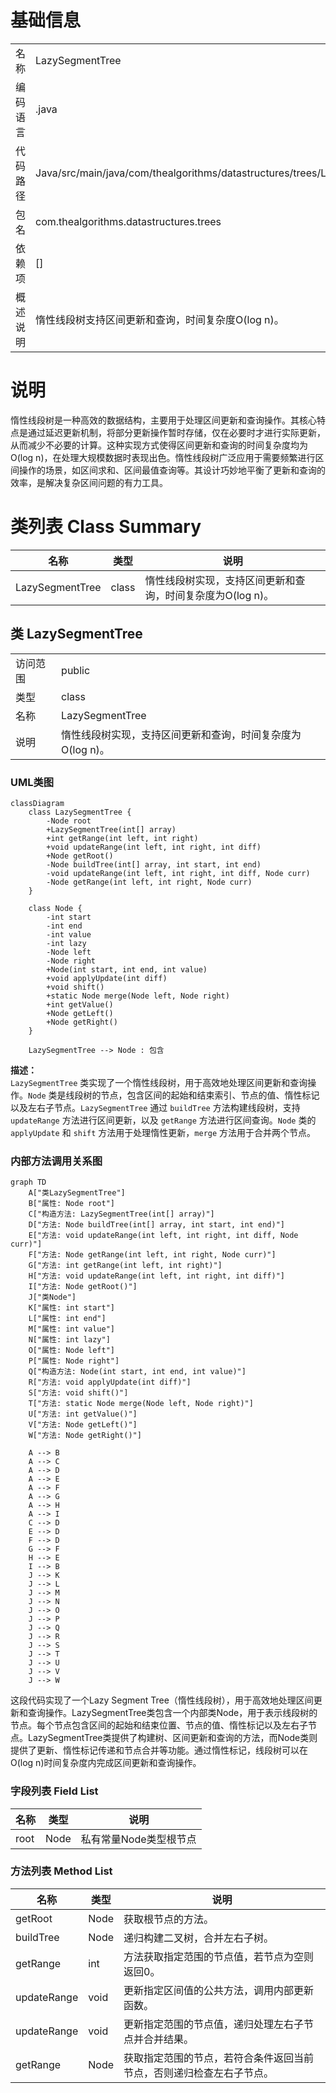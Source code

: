 # 基础信息

|      |      |
|------|------|
| 名称 | LazySegmentTree |
| 编码语言 | .java |
| 代码路径 | Java/src/main/java/com/thealgorithms/datastructures/trees/LazySegmentTree.java |
| 包名 | com.thealgorithms.datastructures.trees |
| 依赖项 | [] |
| 概述说明 | 惰性线段树支持区间更新和查询，时间复杂度O(log n)。 |

# 说明

惰性线段树是一种高效的数据结构，主要用于处理区间更新和查询操作。其核心特点是通过延迟更新机制，将部分更新操作暂时存储，仅在必要时才进行实际更新，从而减少不必要的计算。这种实现方式使得区间更新和查询的时间复杂度均为O(log n)，在处理大规模数据时表现出色。惰性线段树广泛应用于需要频繁进行区间操作的场景，如区间求和、区间最值查询等。其设计巧妙地平衡了更新和查询的效率，是解决复杂区间问题的有力工具。

# 类列表 Class Summary

| 名称   | 类型  | 说明 |
|-------|------|-------------|
| LazySegmentTree | class | 惰性线段树实现，支持区间更新和查询，时间复杂度为O(log n)。 |



## 类 LazySegmentTree

|      |      |
|------|------|
| 访问范围 | public |
| 类型 | class |
| 名称 | LazySegmentTree |
| 说明 | 惰性线段树实现，支持区间更新和查询，时间复杂度为O(log n)。 |


### UML类图

```mermaid
classDiagram
    class LazySegmentTree {
        -Node root
        +LazySegmentTree(int[] array)
        +int getRange(int left, int right)
        +void updateRange(int left, int right, int diff)
        +Node getRoot()
        -Node buildTree(int[] array, int start, int end)
        -void updateRange(int left, int right, int diff, Node curr)
        -Node getRange(int left, int right, Node curr)
    }

    class Node {
        -int start
        -int end
        -int value
        -int lazy
        -Node left
        -Node right
        +Node(int start, int end, int value)
        +void applyUpdate(int diff)
        +void shift()
        +static Node merge(Node left, Node right)
        +int getValue()
        +Node getLeft()
        +Node getRight()
    }

    LazySegmentTree --> Node : 包含
```

**描述：**  
`LazySegmentTree` 类实现了一个惰性线段树，用于高效地处理区间更新和查询操作。`Node` 类是线段树的节点，包含区间的起始和结束索引、节点的值、惰性标记以及左右子节点。`LazySegmentTree` 通过 `buildTree` 方法构建线段树，支持 `updateRange` 方法进行区间更新，以及 `getRange` 方法进行区间查询。`Node` 类的 `applyUpdate` 和 `shift` 方法用于处理惰性更新，`merge` 方法用于合并两个节点。


### 内部方法调用关系图

```mermaid
graph TD
    A["类LazySegmentTree"]
    B["属性: Node root"]
    C["构造方法: LazySegmentTree(int[] array)"]
    D["方法: Node buildTree(int[] array, int start, int end)"]
    E["方法: void updateRange(int left, int right, int diff, Node curr)"]
    F["方法: Node getRange(int left, int right, Node curr)"]
    G["方法: int getRange(int left, int right)"]
    H["方法: void updateRange(int left, int right, int diff)"]
    I["方法: Node getRoot()"]
    J["类Node"]
    K["属性: int start"]
    L["属性: int end"]
    M["属性: int value"]
    N["属性: int lazy"]
    O["属性: Node left"]
    P["属性: Node right"]
    Q["构造方法: Node(int start, int end, int value)"]
    R["方法: void applyUpdate(int diff)"]
    S["方法: void shift()"]
    T["方法: static Node merge(Node left, Node right)"]
    U["方法: int getValue()"]
    V["方法: Node getLeft()"]
    W["方法: Node getRight()"]

    A --> B
    A --> C
    A --> D
    A --> E
    A --> F
    A --> G
    A --> H
    A --> I
    C --> D
    E --> D
    F --> D
    G --> F
    H --> E
    I --> B
    J --> K
    J --> L
    J --> M
    J --> N
    J --> O
    J --> P
    J --> Q
    J --> R
    J --> S
    J --> T
    J --> U
    J --> V
    J --> W
```

这段代码实现了一个Lazy Segment Tree（惰性线段树），用于高效地处理区间更新和查询操作。LazySegmentTree类包含一个内部类Node，用于表示线段树的节点。每个节点包含区间的起始和结束位置、节点的值、惰性标记以及左右子节点。LazySegmentTree类提供了构建树、区间更新和查询的方法，而Node类则提供了更新、惰性标记传递和节点合并等功能。通过惰性标记，线段树可以在O(log n)时间复杂度内完成区间更新和查询操作。

### 字段列表 Field List

| 名称  | 类型  | 说明 |
|-------|-------|------|
| root | Node | 私有常量Node类型根节点 |

### 方法列表 Method List

| 名称  | 类型  | 说明 |
|-------|-------|------|
| getRoot | Node | 获取根节点的方法。 |
| buildTree | Node | 递归构建二叉树，合并左右子树。 |
| getRange | int | 方法获取指定范围的节点值，若节点为空则返回0。 |
| updateRange | void | 更新指定区间值的公共方法，调用内部更新函数。 |
| updateRange | void | 更新指定范围的节点值，递归处理左右子节点并合并结果。 |
| getRange | Node | 获取指定范围的节点，若符合条件返回当前节点，否则递归检查左右子节点。 |




